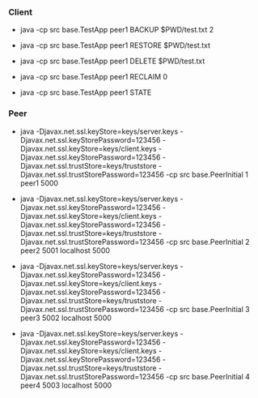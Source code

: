 ### Client

* java -cp src base.TestApp peer1 BACKUP $PWD/test.txt 2

* java -cp src base.TestApp peer1 RESTORE $PWD/test.txt

* java -cp src base.TestApp peer1 DELETE $PWD/test.txt

* java -cp src base.TestApp peer1 RECLAIM 0

* java -cp src base.TestApp peer1 STATE

### Peer

* java -Djavax.net.ssl.keyStore=keys/server.keys -Djavax.net.ssl.keyStorePassword=123456 -Djavax.net.ssl.keyStore=keys/client.keys -Djavax.net.ssl.keyStorePassword=123456 -Djavax.net.ssl.trustStore=keys/truststore  -Djavax.net.ssl.trustStorePassword=123456 -cp src base.PeerInitial 1 peer1 5000

* java -Djavax.net.ssl.keyStore=keys/server.keys -Djavax.net.ssl.keyStorePassword=123456 -Djavax.net.ssl.keyStore=keys/client.keys -Djavax.net.ssl.keyStorePassword=123456 -Djavax.net.ssl.trustStore=keys/truststore  -Djavax.net.ssl.trustStorePassword=123456 -cp src base.PeerInitial 2 peer2 5001 localhost 5000

* java -Djavax.net.ssl.keyStore=keys/server.keys -Djavax.net.ssl.keyStorePassword=123456 -Djavax.net.ssl.keyStore=keys/client.keys -Djavax.net.ssl.keyStorePassword=123456 -Djavax.net.ssl.trustStore=keys/truststore  -Djavax.net.ssl.trustStorePassword=123456 -cp src base.PeerInitial 3 peer3 5002 localhost 5000

* java -Djavax.net.ssl.keyStore=keys/server.keys -Djavax.net.ssl.keyStorePassword=123456 -Djavax.net.ssl.keyStore=keys/client.keys -Djavax.net.ssl.keyStorePassword=123456 -Djavax.net.ssl.trustStore=keys/truststore  -Djavax.net.ssl.trustStorePassword=123456 -cp src base.PeerInitial 4 peer4 5003 localhost 5000






